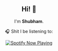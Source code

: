 
<h2 align="center">Hi! 👋</h2>
<p align="center">
  I'm <strong>Shubham</strong>.
</p>

<p align="center">🎧 Shit I be listening to:</p>

<p align="center">
  <a href="https://open.spotify.com/user/31f2fkfehwh7pdmikfpcmaapi62m" target="_blank">
    <img src="https://spotify-playing-bice.vercel.app/api/spotify" alt="Spotify Now Playing" />
  </a>
</p>
